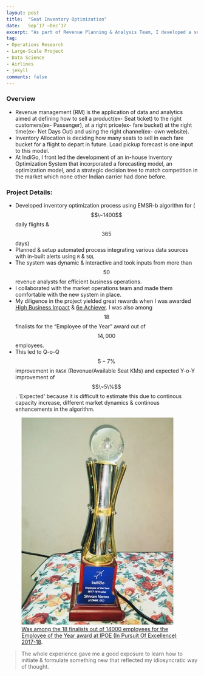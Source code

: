 ```yaml
---
layout: post
title:  "Seat Inventory Optimization"
date:   Sep’17 –Dec’17
excerpt: "As part of Revenue Planning & Analysis Team, I developed a seat inventory optimization model based on Expected Marginal Seat Revenue (EMSR-b) with a unique way of matching competitor’s fares."
tag:
- Operations Research 
- Large-Scale Project
- Data Science
- Airlines
- jekyll
comments: false
---
```


### Overview  
- Revenue management (RM) is the application of data and analytics aimed at defining how to sell a product(ex- Seat ticket) to the right customers(ex- Passenger), at a right price(ex- fare bucket) at the right time(ex- Net Days Out) and using the right channel(ex- own website).  
- Inventory Allocation is deciding how many seats to sell in each fare bucket for a flight to depart in future. Load pickup forecast is one input to this model.  
- At IndiGo, I front led the development of an in-house Inventory Optimization System that incorporated a forecasting model, an optimization model, and a strategic decision tree to match competition in the market which none other Indian carrier had done before.  

### Project Details:  

- Developed inventory optimization process using EMSR-b algorithm for ($$\~1400$$ daily flights & $$365$$ days)  
- Planned & setup automated process integrating various data sources with in-built alerts using `R` & `SQL`  
- The system was dynamic & interactive and took inputs from more than $$50$$ revenue analysts for efficient business operations.  
- I collaborated with the market operations team and made them comfortable with the new system in place.  
- My diligence in the project yielded great rewards when I was awarded [High Business Impact](https://raw.githubusercontent.com/vermashivam679/Moontheworld/master/assets/img/6e_High_Business_Impact.jpg) & [6e Achiever](https://raw.githubusercontent.com/vermashivam679/Moontheworld/master/assets/img/RMNext_6e_achiever.jpg). I was also among $$18$$ finalists for the “Employee of the Year” award out of $$14,000$$ employees.  
- This led to Q-o-Q $$5-7\%$$ improvement in `RASK` (Revenue/Available Seat KMs) and expected Y-o-Y improvement of $$\~5\%$$. 'Expected' because it is difficult to estimate this due to continous capacity increase, different market dynamics & continous enhancements in the algorithm.  

<figure>
	<a href="https://raw.githubusercontent.com/vermashivam679/Moontheworld/master/assets/img/EmployeeOfTheYear_IndiGo.jpg"><img src="https://raw.githubusercontent.com/vermashivam679/Moontheworld/master/assets/img/EmployeeOfTheYear_IndiGo.jpg"></a>
  <figcaption><a href="https://raw.githubusercontent.com/vermashivam679/Moontheworld/master/assets/img/EmployeeOfTheYear_IndiGo.jpg" title="Was among the 18 finalists out of 14000 employees for the Employee of the Year award at IPOE (In Pursuit Of Excellence) 2017-18">Was among the 18 finalists out of 14000 employees for the Employee
of the Year award at IPOE (In Pursuit Of Excellence) 2017-18</a>.</figcaption>
</figure>



> The whole experience gave me a good exposure to learn how to initiate & formulate something new that reflected my idiosyncratic way of thought.  


